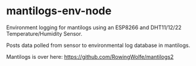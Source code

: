 # mantilogs-env-node
Environment logging for mantilogs using an ESP8266 and DHT11/12/22 Temperature/Humidity Sensor.

Posts data polled from sensor to environmental log database in mantilogs.

Mantilogs is over here: https://github.com/RowingWolfe/mantilogs2
